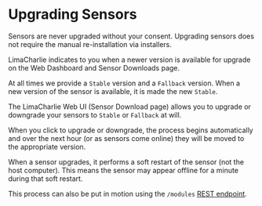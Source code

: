# Upgrading Sensors

Sensors are never upgraded without your consent. Upgrading sensors does not require the manual re-installation via installers.

LimaCharlie indicates to you when a newer version is available for upgrade on the Web Dashboard and Sensor Downloads page.

At all times we provide a `Stable` version and a `Fallback` version. When a new version of the sensor is available, it
is made the new `Stable`.

The LimaCharlie Web UI (Sensor Download page) allows you to upgrade or downgrade your sensors to `Stable` or `Fallback` at will.

When you click to upgrade or downgrade, the process begins automatically and over the next hour (or as sensors come online) they
will be moved to the appropriate version.

When a sensor upgrades, it performs a soft restart of the sensor (not the host computer). This means the sensor may
appear offline for a minute during that soft restart.

This process can also be put in motion using the `/modules` [REST endpoint](https://api.limacharlie.io/static/swagger/#/modules).
